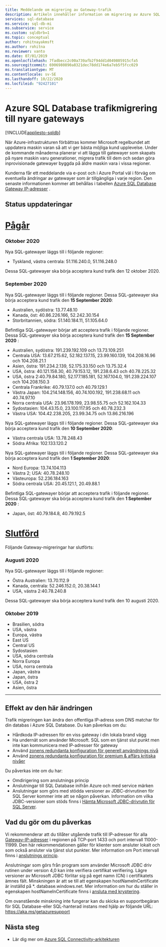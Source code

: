 ```yaml
---
title: Meddelande om migrering av Gateway-trafik
description: Artikeln innehåller information om migrering av Azure SQL Database Gateway-IP-adresser
services: sql-database
ms.service: sql-db-mi
ms.subservice: service
ms.custom: sqldbrb=1
ms.topic: conceptual
author: rohitnayakmsft
ms.author: rohitna
ms.reviewer: vanto
ms.date: 07/01/2019
ms.openlocfilehash: 7fadbecc2c00a739afb2f94dd1d049805915cfa5
ms.sourcegitcommit: 6906980890a8321dec78dd174e6a7eb5f5fcc029
ms.translationtype: MT
ms.contentlocale: sv-SE
ms.lasthandoff: 10/22/2020
ms.locfileid: "92427101"
---
```

# <a name="azure-sql-database-traffic-migration-to-newer-gateways"></a>Azure SQL Database trafikmigrering till nyare gateways
[!INCLUDE[appliesto-sqldb](../includes/appliesto-sqldb.md)]

När Azure-infrastrukturen förbättras kommer Microsoft regelbundet att uppdatera maskin varan så att vi ger bästa möjliga kund upplevelse. Under de kommande månaderna planerar vi att lägga till gatewayer som skapats på nyare maskin varu generationer, migrera trafik till dem och sedan göra inprovisionade gatewayer byggda på äldre maskin vara i vissa regioner.  

Kunderna får ett meddelande via e-post och i Azure Portal väl i förväg om eventuella ändringar av gatewayer som är tillgängliga i varje region. Den senaste informationen kommer att behållas i tabellen [Azure SQL Database Gateway IP-adresser](connectivity-architecture.md#gateway-ip-addresses) .

## <a name="status-updates"></a>Status uppdateringar

# <a name="in-progress"></a>[Pågår](#tab/in-progress-ip)
### <a name="october-2020"></a>Oktober 2020

Nya SQL-gatewayer läggs till i följande regioner:

- Tyskland, västra centrala: 51.116.240.0, 51.116.248.0

Dessa SQL-gatewayer ska börja acceptera kund trafik den 12 oktober 2020. 

### <a name="september-2020"></a>September 2020
Nya SQL-gatewayer läggs till i följande regioner. Dessa SQL-gatewayer ska börja acceptera kund trafik den **15 September 2020**:

- Australien, sydöstra: 13.77.48.10
- Kanada, öst: 40.86.226.166, 52.242.30.154
- Storbritannien, södra: 51.140.184.11, 51.105.64.0

Befintliga SQL-gatewayer börjar att acceptera trafik i följande regioner. Dessa SQL-gatewayer ska börja acceptera kund trafik den **15 September 2020** :

- Australien, sydöstra: 191.239.192.109 och 13.73.109.251
- Centrala USA: 13.67.215.62, 52.182.137.15, 23.99.160.139, 104.208.16.96 och 104.208.21.1
- Asien, östra: 191.234.2.139, 52.175.33.150 och 13.75.32.4
- USA, östra: 40.121.158.30, 40.79.153.12, 191.238.6.43 och 40.78.225.32
- USA, östra 2:40.79.84.180, 52.177.185.181, 52.167.104.0, 191.239.224.107 och 104.208.150.3
- Centrala Frankrike: 40.79.137.0 och 40.79.129.1
- Västra Japan: 104.214.148.156, 40.74.100.192, 191.238.68.11 och 40.74.97.10
- Norra centrala USA: 23.96.178.199, 23.98.55.75 och 52.162.104.33
- Sydostasien: 104.43.15.0, 23.100.117.95 och 40.78.232.3
- Västra USA: 104.42.238.205, 23.99.34.75 och 13.86.216.196

Nya SQL-gatewayer läggs till i följande regioner. Dessa SQL-gatewayer ska börja acceptera kund trafik den **10 September 2020**:

- Västra centrala USA: 13.78.248.43 
- Södra Afrika: 102.133.120.2  

Nya SQL-gatewayer läggs till i följande regioner. Dessa SQL-gatewayer ska börja acceptera kund trafik den **1 September 2020**:

- Nord Europa: 13.74.104.113 
- Västra 2; USA: 40.78.248.10 
- Västeuropa: 52.236.184.163 
- Södra centrala USA: 20.45.121.1, 20.49.88.1 

Befintliga SQL-gatewayer börjar att acceptera trafik i följande regioner. Dessa SQL-gatewayer ska börja acceptera kund trafik den **1 September 2020** :
- Japan, öst: 40.79.184.8, 40.79.192.5

# <a name="completed"></a>[Slutförd](#tab/completed-ip)

Följande Gateway-migreringar har slutförts: 

### <a name="august-2020"></a>Augusti 2020

Nya SQL-gatewayer läggs till i följande regioner:

- Östra Australien: 13.70.112.9
- Kanada, centrala: 52.246.152.0, 20.38.144.1 
- USA, västra 2:40.78.240.8

Dessa SQL-gatewayer ska börja acceptera kund trafik den 10 augusti 2020. 

### <a name="october-2019"></a>Oktober 2019
- Brasilien, södra
- USA, västra
- Europa, västra
- East US
- Central US
- Sydostasien
- USA, södra centrala
- Norra Europa
- USA, norra centrala
- Japan, västra
- Japan, östra
- USA, östra 2
- Asien, östra

---

## <a name="impact-of-this-change"></a>Effekt av den här ändringen

Trafik migreringen kan ändra den offentliga IP-adress som DNS matchar för din databas i Azure SQL Database.
Du kan påverkas om du:

- Hårdkoda IP-adressen för en viss gateway i din lokala brand vägg
- Ha undernät som använder Microsoft. SQL som en tjänst slut punkt men inte kan kommunicera med IP-adresser för gateway
- Använd [zonens redundanta konfiguration för generell användnings nivå](high-availability-sla.md#general-purpose-service-tier-zone-redundant-availability-preview)
- Använd [zonens redundanta konfiguration för premium & affärs kritiska nivåer](high-availability-sla.md#premium-and-business-critical-service-tier-zone-redundant-availability)

Du påverkas inte om du har:
 
- Omdirigering som anslutnings princip
- Anslutningar till SQL Database inifrån Azure och med service märken
- Anslutningar som görs med stödda versioner av JDBC-drivrutinen för SQL Server kommer inte att se någon påverkan. Information om vilka JDBC-versioner som stöds finns i [Hämta Microsoft JDBC-drivrutin för SQL Server](/sql/connect/jdbc/download-microsoft-jdbc-driver-for-sql-server).

## <a name="what-to-do-you-do-if-youre-affected"></a>Vad du gör om du påverkas

Vi rekommenderar att du tillåter utgående trafik till IP-adresser för alla [Gateway-IP-adresser](connectivity-architecture.md#gateway-ip-addresses) i regionen på TCP-port 1433 och port intervall 11000-11999. Den här rekommendationen gäller för klienter som ansluter lokalt och som också ansluter via tjänst slut punkter. Mer information om Port intervall finns i [anslutnings princip](connectivity-architecture.md#connection-policy).

Anslutningar som görs från program som använder Microsoft JDBC driv rutinen under version 4,0 kan inte verifiera certifikat verifiering. Lägre versioner av Microsoft JDBC förlitar sig på eget namn (CN) i certifikatets ämnes fält. Minskningen är att se till att egenskapen hostNameInCertificate är inställd på *. database.windows.net. Mer information om hur du ställer in egenskapen hostNameInCertificate finns i [ansluta med kryptering](/sql/connect/jdbc/connecting-with-ssl-encryption).

Om ovanstående minskning inte fungerar kan du skicka en supportbegäran för SQL Database-eller SQL-hanterad instans med hjälp av följande URL: https://aka.ms/getazuresupport

## <a name="next-steps"></a>Nästa steg

- Lär dig mer om [Azure SQL Connectivity-arkitekturen](connectivity-architecture.md)
